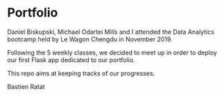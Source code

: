 # Portfolio

Daniel Biskupski, Michael Odartei Mills and I attended the Data Analytics bootcamp held by Le Wagon Chengdu in November 2019. 

Following the 5 weekly classes, we decided to meet up in order to deploy our first Flask app dedicated to our portfolio.

This repo aims at keeping tracks of our progresses.

Bastien Ratat
